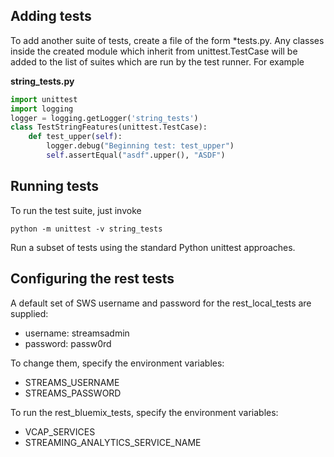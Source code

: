 ## Adding tests
To add another suite of tests, create a file of the form *tests.py. Any classes inside the created module which
inherit from unittest.TestCase will be added to the list of suites which are run by the test runner. For example

**string_tests.py**
```Python
import unittest
import logging
logger = logging.getLogger('string_tests')
class TestStringFeatures(unittest.TestCase):
    def test_upper(self):
        logger.debug("Beginning test: test_upper")
        self.assertEqual("asdf".upper(), "ASDF")
```

## Running tests
To run the test suite, just invoke
```
python -m unittest -v string_tests
```

Run a subset of tests using the standard Python unittest approaches.

## Configuring the rest tests
A default set of SWS username and password for the rest_local_tests are supplied:
* username: streamsadmin
* password: passw0rd

To change them, specify the environment variables:
* STREAMS_USERNAME
* STREAMS_PASSWORD

To run the rest_bluemix_tests, specify the environment variables:
* VCAP_SERVICES
* STREAMING_ANALYTICS_SERVICE_NAME
